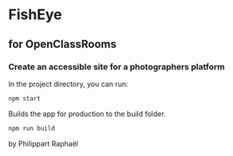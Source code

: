 # FishEye
## for OpenClassRooms
### Create an accessible site for a photographers platform

In the project directory, you can run:
```bash
npm start
```
Builds the app for production to the build folder.
```bash
npm run build
```

by Philippart Raphaël